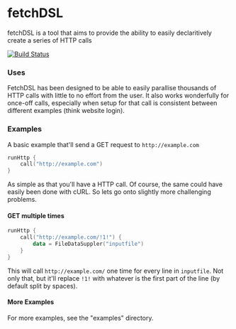 # fetchDSL

fetchDSL is a tool that aims to provide the ability to easily declaritively create a series of HTTP calls

[![Build Status](https://dev.azure.com/devslash/FetchDSL/_apis/build/status/Fetch%20DSL%20Master%20Build%20-%20devslash?branchName=master)](https://dev.azure.com/devslash/FetchDSL/_build/latest?definitionId=3&branchName=master)

### Uses

FetchDSL has been designed to be able to easily parallise thousands of HTTP calls with little to no effort from the
user. It also works wonderfully for once-off calls, especially when setup for that call is consistent between different
examples (think website login).

### Examples

A basic example that'll send a GET request to `http://example.com`

```kotlin
runHttp {
    call("http://example.com")
}
```

As simple as that you'll have a HTTP call. Of course, the same could have easily been done with cURL. So lets go onto
slightly more challenging problems.

#### GET multiple times

```kotlin
runHttp {
    call("http://example.com/!1!") {
        data = FileDataSuppler("inputfile")
    }
}
```

This will call `http://example.com/` one time for every line in `inputfile`. Not only that, but it'll replace `!1!` with
whatever is the first part of the line (by default split by spaces).

#### More Examples

For more examples, see the "examples" directory.
